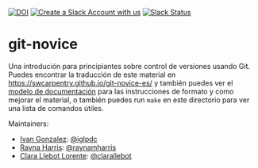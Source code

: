 [![DOI](https://zenodo.org/badge/122202135.svg)](https://zenodo.org/badge/latestdoi/122202135)
[![Create a Slack Account with us](https://img.shields.io/badge/Create_Slack_Account-The_Carpentries-071159.svg)](https://swc-slack-invite.herokuapp.com/) 
 [![Slack Status](https://img.shields.io/badge/Slack_Channel-swc--git--es-E01563.svg)](https://swcarpentry.slack.com/messages/C9X42NTQC) 

git-novice
==========

Una introdución para principiantes sobre control de versiones usando Git.
Puedes encontrar la traducción de este material en <https://swcarpentry.github.io/git-novice-es/>
y también puedes ver el [modelo de documentación][lesson-example]
para las instrucciones de formato y como mejorar el material, 
o también puedes run `make` en este directorio para ver una lista de comandos útiles.

Maintainers:

* [Ivan Gonzalez][gonzalez_ivan]: [@iglpdc](https://github.com/iglpdc)
* [Rayna Harris][harris_rayna]: [@raynamharris](https://github.com/raynamharris)
* [Clara Llebot Lorente][llebot_clara]: [@clarallebot](https://github.com/clarallebot)

[llebot_clara]: https://software-carpentry.org/team/#llebot_clara
[gonzalez_ivan]: https://software-carpentry.org/team/#gonzalez_ivan
[harris_rayna]: http://software-carpentry.org/team/#harris_rayna
[lesson-example]: https://swcarpentry.github.io/lesson-example

